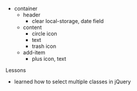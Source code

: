<!-- HTML -->

- container
  - header
    - clear local-storage, date field
  - content
    - circle icon
    - text
    - trash icon
  - add-item
    - plus icon, text

Lessons

- learned how to select multiple classes in jQuery
